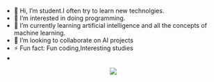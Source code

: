 - 👋 Hi, I’m student.I often try to learn new technolgies.
- 👀 I’m interested in doing programming.
- 🌱 I’m currently learning artificial intelligence and all the concepts of machine learning.
- 💞️ I’m looking to collaborate on AI projects
- ⚡ Fun fact: Fun coding,Interesting studies
- 
<p align="center">
  <img src="https://capsule-render.vercel.app/api?text=Hey Everyone!🕹️&animation=fadeIn&type=waving&color=gradient&height=100"/>
</p>
<!---
Sonam-14/Sonam-14 is a ✨ special ✨ repository because its `README.md` (this file) appears on your GitHub profile.
You can click the Preview link to take a look at your changes.
--->

